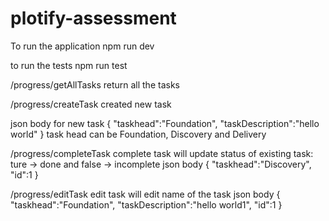 # plotify-assessment

To run the application 
npm run dev

to run the tests 
npm run test


/progress/getAllTasks
return all the tasks

/progress/createTask
created new task 

json body for new task {
    "taskhead":"Foundation",
    "taskDescription":"hello world"
}
task head can be Foundation, Discovery and Delivery


/progress/completeTask
complete task will update status of existing task: ture -> done and false -> incomplete
json body
{
    "taskhead":"Discovery",
    "id":1
}


/progress/editTask
edit task will edit name of the task 
json body
{
    "taskhead":"Foundation",
    "taskDescription":"hello world1",
    "id":1
}